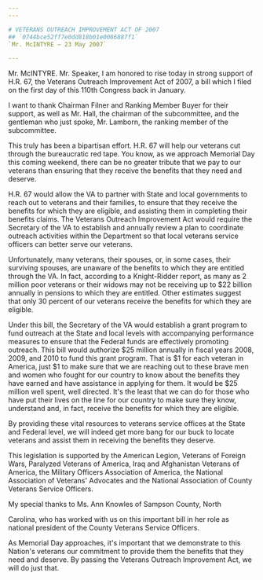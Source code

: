 ```yaml
---
---

# VETERANS OUTREACH IMPROVEMENT ACT OF 2007
## `0744bce52ff7e0dd818b01e0086887f1`
`Mr. McINTYRE — 23 May 2007`

---
```



Mr. McINTYRE. Mr. Speaker, I am honored to rise today in strong 
support of H.R. 67, the Veterans Outreach Improvement Act of 2007, a 
bill which I filed on the first day of this 110th Congress back in 
January.

I want to thank Chairman Filner and Ranking Member Buyer for their 
support, as well as Mr. Hall, the chairman of the subcommittee, and the 
gentleman who just spoke, Mr. Lamborn, the ranking member of the 
subcommittee.

This truly has been a bipartisan effort. H.R. 67 will help our 
veterans cut through the bureaucratic red tape. You know, as we 
approach Memorial Day this coming weekend, there can be no greater 
tribute that we pay to our veterans than ensuring that they receive the 
benefits that they need and deserve.

H.R. 67 would allow the VA to partner with State and local 
governments to reach out to veterans and their families, to ensure that 
they receive the benefits for which they are eligible, and assisting 
them in completing their benefits claims. The Veterans Outreach 
Improvement Act would require the Secretary of the VA to establish and 
annually review a plan to coordinate outreach activities within the 
Department so that local veterans service officers can better serve our 
veterans.

Unfortunately, many veterans, their spouses, or, in some cases, their 
surviving spouses, are unaware of the benefits to which they are 
entitled through the VA. In fact, according to a Knight-Ridder report, 
as many as 2 million poor veterans or their widows may not be receiving 
up to $22 billion annually in pensions to which they are entitled. 
Other estimates suggest that only 30 percent of our veterans receive 
the benefits for which they are eligible.

Under this bill, the Secretary of the VA would establish a grant 
program to fund outreach at the State and local levels with 
accompanying performance measures to ensure that the Federal funds are 
effectively promoting outreach. This bill would authorize $25 million 
annually in fiscal years 2008, 2009, and 2010 to fund this grant 
program. That is $1 for each veteran in America, just $1 to make sure 
that we are reaching out to these brave men and women who fought for 
our country to know about the benefits they have earned and have 
assistance in applying for them. It would be $25 million well spent, 
well directed. It's the least that we can do for those who have put 
their lives on the line for our country to make sure they know, 
understand and, in fact, receive the benefits for which they are 
eligible.

By providing these vital resources to veterans service offices at the 
State and Federal level, we will indeed get more bang for our buck to 
locate veterans and assist them in receiving the benefits they deserve.

This legislation is supported by the American Legion, Veterans of 
Foreign Wars, Paralyzed Veterans of America, Iraq and Afghanistan 
Veterans of America, the Military Officers Association of America, the 
National Association of Veterans' Advocates and the National 
Association of County Veterans Service Officers.

My special thanks to Ms. Ann Knowles of Sampson County, North


Carolina, who has worked with us on this important bill in her role as 
national president of the County Veterans Service Officers.

As Memorial Day approaches, it's important that we demonstrate to 
this Nation's veterans our commitment to provide them the benefits that 
they need and deserve. By passing the Veterans Outreach Improvement 
Act, we will do just that.